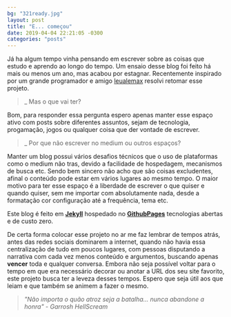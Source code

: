 ```yaml
---
bg: "321ready.jpg"
layout: post
title: "E... começou"
date: 2019-04-04 22:21:05 -0300
categories: "posts"
---
```


Já ha algum tempo vinha pensando em escrever sobre as coisas que estudo e aprendo ao longo do tempo. Um ensaio desse blog foi feito há mais ou menos um ano, mas acabou por estagnar. Recentemente inspirado por um grande programador e amigo [leualemax](https://leualemax.github.io/) resolvi retomar esse projeto.

> \_ Mas o que vai ter?

Bom, para responder essa pergunta espero apenas manter esse espaço ativo com posts sobre diferentes assuntos, sejam de tecnologia, progamação, jogos ou qualquer coisa que der vontade de escrever.

> \_ Por que não escrever no medium ou outros espaços?

Manter um blog possui vários desafios técnicos que o uso de plataformas como o medium não tras, devido a facilidade de hospedagem, mecanismos de busca etc. Sendo bem sincero não acho que são coisas excludentes, afinal o conteúdo pode estar em vários lugares ao mesmo tempo. O maior motivo para ter esse espaço é a liberdade de escrever o que quiser e quando quiser, sem me importar com absolutamente nada, desde a formatação cor configuração até a frequência, tema etc.

Este blog é feito em **[Jekyll](https://jekyllrb.com/)** hospedado no **[GithubPages](https://pages.github.com/)** tecnologias abertas e de custo zero.

De certa forma colocar esse projeto no ar me faz lembrar de tempos atrás, antes das redes sociais dominarem a internet, quando não havia essa centralização de tudo em poucos lugares, com pessoas disputando a narrativa com cada vez menos conteúdo e argumentos, buscando apenas **vencer** toda e qualquer conversa. Embora não seja possível voltar para o tempo em que era necessário decorar ou anotar a URL dos seu site favorito, este projeto busca ter a leveza desses tempos. Espero que seja útil aos que leiam e que também se animem a fazer o mesmo.

> _"Não importa o quão atroz seja a batalha... nunca abandone a honra" - Garrosh HellScream_
